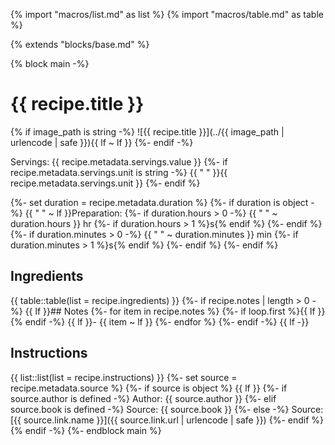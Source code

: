 {% import "macros/list.md" as list %}
{% import "macros/table.md" as table %}

{% extends "blocks/base.md" %}

{% block main -%}
# {{ recipe.title }}

{% if image_path is string -%}
  ![{{ recipe.title }}](../{{ image_path | urlencode | safe }}){{ lf ~ lf }}
{%- endif -%}

Servings: {{ recipe.metadata.servings.value }}
{%- if recipe.metadata.servings.unit is string -%}
  {{ " " }}{{ recipe.metadata.servings.unit }}
{%- endif %}

{%- set duration = recipe.metadata.duration %}
{%- if duration is object -%}
  {{ "  " ~ lf }}Preparation:
  {%- if duration.hours > 0 -%}
    {{ " " ~ duration.hours }} hr
    {%- if duration.hours > 1 %}s{% endif %}
  {%- endif %}
  {%- if duration.minutes > 0 -%}
    {{ " " ~ duration.minutes }} min
    {%- if duration.minutes > 1 %}s{% endif %}
  {%- endif %}
{%- endif %}

## Ingredients
{{ table::table(list = recipe.ingredients) }}
{%- if recipe.notes | length > 0 -%}
  {{ lf }}## Notes
  {%- for item in recipe.notes %}
    {%- if loop.first %}{{ lf }}{% endif -%}
    {{ lf }}- {{ item ~ lf }}
  {%- endfor %}
{%- endif -%}
{{ lf -}}

## Instructions
{{ list::list(list = recipe.instructions) }}
{%- set source = recipe.metadata.source %}
{%- if source is object %}
  {{ lf }}
  {%- if source.author is defined -%}
    Author: {{ source.author }}
  {%- elif source.book is defined -%}
    Source: {{ source.book }}
  {%- else -%}
    Source: [{{ source.link.name }}]({{ source.link.url | urlencode | safe }})
  {%- endif %}
{% endif -%}
{%- endblock main %}
